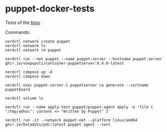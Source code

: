 # puppet-docker-tests

Tests of the [blog](https://www.puppet.com/blog/puppet-docker).

Commands:
```shell
nerdctl network create puppet
nerdctl network ls
nerdctl network rm puppet

nerdctl run --net puppet --name puppet-server --hostname puppet-server ghcr.io/voxpupuli/container-puppetserver:8.4.0-latest

nerdctl compose up -d
nerdctl compose down

nerdctl exec puppet-server-1 puppetserver ca generate --certname puppetboard

nerdctl volume ls

nerdctl run --name apply-test puppet/puppet-agent apply -e 'file { "/tmp/adhoc": content => "Written by Puppet" }'

nerdctl run -it --network puppet-net --platform linux/amd64 ghcr.io/betadots/pdc:latest puppet agent --test
```
